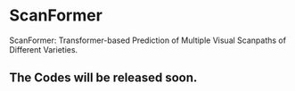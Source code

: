# ScanFormer
ScanFormer: Transformer-based Prediction of Multiple Visual Scanpaths of Different Varieties.
## The Codes will be released soon.
